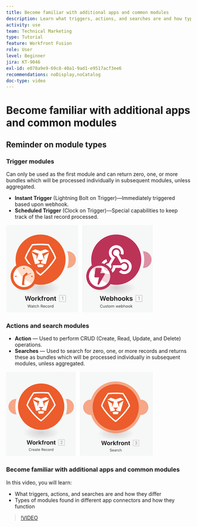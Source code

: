 ```yaml
---
title: Become familiar with additional apps and common modules
description: Learn what triggers, actions, and searches are and how types of modules found in different app connectors function in [!DNL Adobe Workfront Fusion].
activity: use
team: Technical Marketing
type: Tutorial
feature: Workfront Fusion
role: User
level: Beginner
jira: KT-9046
exl-id: e078a9e9-69c8-40a1-9ad1-e9517acf3ee6
recommendations: noDisplay,noCatalog
doc-type: video
---
```

# Become familiar with additional apps and common modules

## Reminder on module types

### Trigger modules

Can only be used as the first module and can return zero, one, or more bundles which will be processed individually in subsequent modules, unless aggregated.  

* **Instant Trigger** (Lightning Bolt on Trigger)—Immediately triggered based upon webhook.
* **Scheduled Trigger** (Clock on Trigger)—Special capabilities to keep track of the last record processed. 

![An image of trigger modules](assets/beyond-basic-modules-1.png)

### Actions and search modules

* **Action** — Used to perform CRUD (Create, Read, Update, and Delete) operations.
* **Searches** — Used to search for zero, one, or more records and returns these as bundles which will be processed individually in subsequent modules, unless aggregated.

![An image of action and search modules](assets/beyond-basic-modules-2.png)

### Become familiar with additional apps and common modules

In this video, you will learn:

* What triggers, actions, and searches are and how they differ
* Types of modules found in different app connectors and how they function

>[!VIDEO](https://video.tv.adobe.com/v/335287/?quality=12&learn=on)

